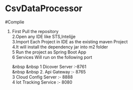 # CsvDataProcessor

#Complie <br /> 
1. First Pull the repository   <br />                                                                                                                                2.Open any IDE like STS,Intelijje <br />
3.Import Each Project in IDE as the existing maven Project <br />
4.It will install the dependency jar into m2 folder <br />
5 Run the project as  Spring Boot App <br />
6 Services Will run on the following port <br />

    &nbsp &nbsp 1 Dicover Server :-8761 <br />
    &nbsp &nbsp 2. Api Gateway :- 8765 <br />
    3 Cloud Config Server :- 8888 <br />
    4 Iot Tracking Service :- 8080 <br />

